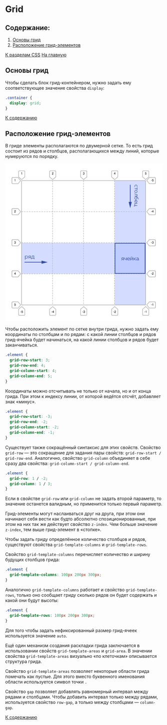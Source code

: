 # Grid

## Содержание:

1. [Основы грид](#основы-грид)
2. [Расположение грид-элементов](#расположение-грид-элементов)

[К разделам CSS](https://github.com/Holiden/Library/blob/master/Sections/CSS/README.md)
[На главную](https://github.com/Holiden/Library/blob/master/README.md)

## Основы грид

Чтобы сделать блок грид-контейнером, нужно задать ему соответствующее значение свойства `display`:

```css
.container {
  display: grid;
}
```

[К содержанию](#содержание)

## Расположение грид-элементов

В гриде элементы располагаются по двумерной сетке. То есть грид состоит из рядов и столбцов, располагающихся между линий, которые нумеруются по порядку.

![Схема двумерной сетки](https://github.com/Holiden/Library/blob/master/Assets/CSS/2.png)

Чтобы расположить элемент по сетке внутри грида, нужно задать ему координаты по столбцам и по рядам: с какой линии столбцов и рядов грид-ячейка будет начинаться, на какой линии столбцов и рядов будет заканчиваться.

```css
.element {
  grid-row-start: 3;
  grid-row-end: 4;
  grid-column-start: 4;
  grid-column-end: 5;
}
```

Координаты можно отсчитывать не только от начала, но и от конца грида. При этом к индексу линии, от которой ведётся отсчёт, добавляет знак «минус».

```css
.element {
  grid-row-start: -3;
  grid-row-end: -2;
  grid-column-start: -2;
  grid-column-end: -1;
}
```

Существует также сокращённый синтаксис для этих свойств. Свойство `grid-row` — это сокращение для задания пары свойств: `grid-row-start / grid-row-end`. Аналогично, свойство `grid-column` объединяет в себе сразу два свойства: `grid-column-start / grid-column-end`.

```css
.element {
  grid-row: 1 / -2;
  grid-column: 1 / 3;
}
```

Если в свойстве `grid-row` или `grid-column` не задать второй параметр, то значение останется валидным, но применится только первый параметр.

Грид-элементы могут наслаиваться друг на друга, при этом они начинают себя вести как будто абсолютно спозиционированные, при этом на них так же действует свойство `z-index`. Чем больше значение `z-index`, тем выше грид-элемент в «стопке».

Чтобы задать гриду определённое количество столбцов и рядов, существуют свойства `grid-template-columns` и `grid-template-rows`.

Свойство `grid-template-columns` перечисляет количество и ширину будущих столбцов грида:

```css
.element {
  grid-template-columns: 100px 200px 300px;
}
```

Аналогично `grid-template-columns` работает и свойство `grid-template-rows`, только оно сообщает гриду сколько рядов он будет содержать и какой они будут высоты:

```css
.element {
  grid-template-rows: 100px 200px 300px;
}
```

Для того чтобы задать нефиксированный размер грид-ячеек используется значение `auto`.

Ещё один механизм создания раскладки грида заключается в использовании свойств `grid-template-areas` и `grid-area`. В значении свойства `grid-template-areas` визуально «по клеточкам» описывается структура грида.

Свойство `grid-template-areas` позволяет некоторые области грида помечать как пустые. Для этого вместо буквенного именования области используется символ точки `.`

Свойство `gap` позволяет добавлять равномерный интервал между рядами и столбцами. Чтобы добавить интервал только между рядами, используется свойство `row-gap`, а только между столбцами — `column-gap`.

[К содержанию](#содержание)

